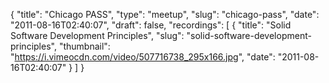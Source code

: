{
  "title": "Chicago PASS",
  "type": "meetup",
  "slug": "chicago-pass",
  "date": "2011-08-16T02:40:07",
  "draft": false,
  "recordings": [
    {
      "title": "Solid Software Development Principles",
      "slug": "solid-software-development-principles",
      "thumbnail": "https://i.vimeocdn.com/video/507716738_295x166.jpg",
      "date": "2011-08-16T02:40:07"
    }
  ]
}